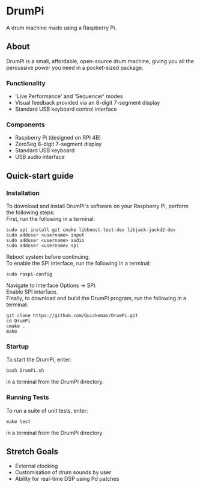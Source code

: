 # DrumPi
A drum machine made using a Raspberry Pi.

## About
DrumPi is a small, affordable, open-source drum machine, giving you all the percussive power you need in a pocket-sized package.

### Functionality
- 'Live Performance' and 'Sequencer' modes
- Visual feedback provided via an 8-digit 7-segment display
- Standard USB keyboard control interface

### Components
- Raspberry Pi (designed on RPI 4B)
- ZeroSeg 8-digit 7-segment display
- Standard USB keyboard
- USB audio interface

## Quick-start guide
### Installation
To download and install DrumPi's software on your Raspberry Pi, perform the following steps:    
First, run the following in a terminal:
```
sudo apt install git cmake libboost-test-dev libjack-jackd2-dev
sudo adduser <username> input
sudo adduser <username> audio
sudo adduser <username> spi
```
Reboot system before continuing.    
To enable the SPI interface, run the following in a terminal:
```
sudo raspi-config
```
Navigate to Interface Options -> SPI.   
Enable SPI interface.   
Finally, to download and build the DrumPi program, run the following in a terminal:
```
git clone https://github.com/Quickeman/DrumPi.git
cd DrumPi
cmake .
make
```

### Startup
To start the DrumPi, enter:
```
bash DrumPi.sh
```
in a terminal from the DrumPi directory.

### Running Tests
To run a suite of unit tests, enter:
```
make test
```
in a terminal from the DrumPi directory

## Stretch Goals
- External clocking
- Customisation of drum sounds by user
- Ability for real-time DSP using Pd patches
